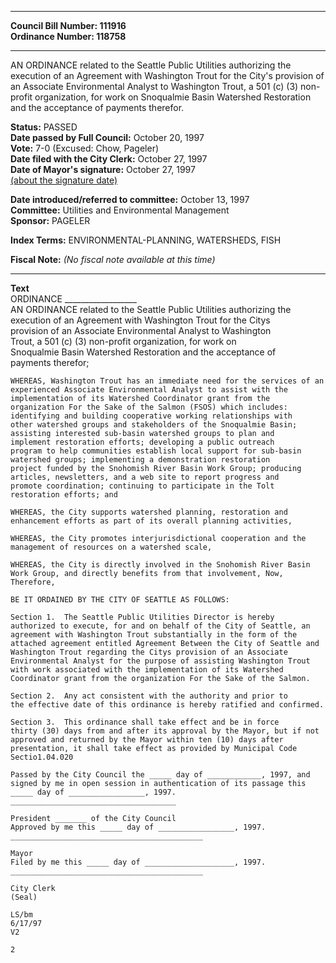 * * * * *  
  
**Council Bill Number: [](#h0)[](#h2)111916**   
**Ordinance Number: 118758**  
  
* * * * *  
  
AN ORDINANCE related to the Seattle Public Utilities authorizing the execution of an Agreement with Washington Trout for the City's provision of an Associate Environmental Analyst to Washington Trout, a 501 (c) (3) non-profit organization, for work on Snoqualmie Basin Watershed Restoration and the acceptance of payments therefor.  
  
**Status:** PASSED   
**Date passed by Full Council:** October 20, 1997   
**Vote:** 7-0 (Excused: Chow, Pageler)   
**Date filed with the City Clerk:** October 27, 1997   
**Date of Mayor's signature:** October 27, 1997   
[(about the signature date)](/~public/approvaldate.htm)   
  
  
**Date introduced/referred to committee:** October 13, 1997   
**Committee:** Utilities and Environmental Management   
**Sponsor:** PAGELER   
  
**Index Terms:** ENVIRONMENTAL-PLANNING, WATERSHEDS, FISH  
  
**Fiscal Note:** *(No fiscal note available at this time)*  
  
* * * * *  
  
**Text**  
    ORDINANCE __________________  
    AN ORDINANCE related to the Seattle Public Utilities authorizing the  
    execution of an Agreement with Washington Trout for the Citys  
    provision of an Associate Environmental Analyst to Washington  
    Trout, a 501 (c) (3) non-profit organization, for work on  
    Snoqualmie Basin Watershed Restoration and the acceptance of  
    payments therefor;  
  
    WHEREAS, Washington Trout has an immediate need for the services of an  
    experienced Associate Environmental Analyst to assist with the  
    implementation of its Watershed Coordinator grant from the  
    organization For the Sake of the Salmon (FSOS) which includes:  
    identifying and building cooperative working relationships with  
    other watershed groups and stakeholders of the Snoqualmie Basin;  
    assisting interested sub-basin watershed groups to plan and  
    implement restoration efforts; developing a public outreach  
    program to help communities establish local support for sub-basin  
    watershed groups; implementing a demonstration restoration  
    project funded by the Snohomish River Basin Work Group; producing  
    articles, newsletters, and a web site to report progress and  
    promote coordination; continuing to participate in the Tolt  
    restoration efforts; and  
  
    WHEREAS, the City supports watershed planning, restoration and  
    enhancement efforts as part of its overall planning activities,  
  
    WHEREAS, the City promotes interjurisdictional cooperation and the  
    management of resources on a watershed scale,  
  
    WHEREAS, the City is directly involved in the Snohomish River Basin  
    Work Group, and directly benefits from that involvement, Now,  
    Therefore,  
  
    BE IT ORDAINED BY THE CITY OF SEATTLE AS FOLLOWS:  
  
    Section 1.  The Seattle Public Utilities Director is hereby  
    authorized to execute, for and on behalf of the City of Seattle, an  
    agreement with Washington Trout substantially in the form of the  
    attached agreement entitled Agreement Between the City of Seattle and  
    Washington Trout regarding the Citys provision of an Associate  
    Environmental Analyst for the purpose of assisting Washington Trout  
    with work associated with the implementation of its Watershed  
    Coordinator grant from the organization For the Sake of the Salmon.  
  
    Section 2.  Any act consistent with the authority and prior to  
    the effective date of this ordinance is hereby ratified and confirmed.  
  
    Section 3.  This ordinance shall take effect and be in force  
    thirty (30) days from and after its approval by the Mayor, but if not  
    approved and returned by the Mayor within ten (10) days after  
    presentation, it shall take effect as provided by Municipal Code  
    Sectio1.04.020  
  
    Passed by the City Council the _____ day of ____________, 1997, and  
    signed by me in open session in authentication of its passage this  
    _____ day of _________________, 1997.  
    _____________________________________  
  
    President _______ of the City Council  
    Approved by me this _____ day of _________________, 1997.  
    ___________________________________________  
  
    Mayor  
    Filed by me this _____ day of ____________________, 1997.  
    ___________________________________________  
  
    City Clerk  
    (Seal)  
  
    LS/bm  
    6/17/97  
    V2  
  
    2  
